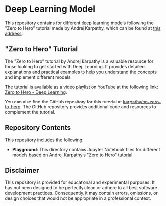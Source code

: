 # Deep Learning Model

This repository contains for different deep learning models following the "Zero to Hero" tutorial made by Andrej Karpathy, which can be found at [this address](https://www.youtube.com/playlist?list=PLAqhIrjkxbuWI23v9cThsA9GvCAUhRvKZ).

## "Zero to Hero" Tutorial

The "Zero to Hero" tutorial by Andrej Karpathy is a valuable resource for those looking to get started with Deep Learning. It provides detailed explanations and practical examples to help you understand the concepts and implement different models.

The tutorial is available as a video playlist on YouTube at the following link: [Zero to Hero - Deep Learning](https://www.youtube.com/playlist?list=PLAqhIrjkxbuWI23v9cThsA9GvCAUhRvKZ).

You can also find the GitHub repository for this tutorial at [karpathy/nn-zero-to-hero](https://github.com/karpathy/nn-zero-to-hero). The GitHub repository provides additional code and resources to complement the tutorial.

## Repository Contents

This repository includes the following:

- **Playground**: This directory contains Jupyter Notebook files for different models based on Andrej Karpathy's "Zero to Hero" tutorial.
  
## Disclaimer

This repository is provided for educational and experimental purposes. It has not been designed to be perfectly clean or adhere to all best software development practices. Consequently, it may contain errors, omissions, or design choices that would not be appropriate in a professional context.
